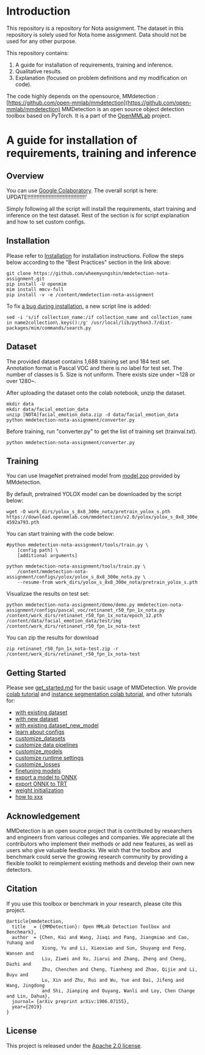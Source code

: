 # Introduction
This repository is a repository for Nota assignment.
The dataset in this repository is solely used for Nota home assignment. Data should not be used for any other purpose.

This repository contains:
1. A guide for installation of requirements, training and inference.
2. Qualitative results.
3. Explanation (focused on problem definitions and my modification on code).

The code highly depends on the opensource, MMdetection : [https://github.com/open-mmlab/mmdetection](https://github.com/open-mmlab/mmdetection)
MMDetection is an open source object detection toolbox based on PyTorch. It is a part of the [OpenMMLab](https://openmmlab.com/) project.

# A guide for installation of requirements, training and inference
## Overview
You can use [Google Colaboratory](https://colab.research.google.com/?utm_source=scs-index).
The overall script is here: UPDATE!!!!!!!!!!!!!!!!!!!!!!!!!!!!!!!!!!!!!!'

Simply following all the script will install the requirements, start training and inference on the test dataset.
Rest of the section is for script explanation and how to set custom configs.

## Installation
Please refer to [Installation](docs/en/get_started.md/#Installation) for installation instructions.
Follow the steps below according to the "Best Practices" section in the link above:

```
git clone https://github.com/wheemyungshin/mmdetection-nota-assignment.git
pip install -U openmim
mim install mmcv-full
pip install -v -e /content/mmdetection-nota-assignment
```

To fix [a bug during installation](https://github.com/open-mmlab/mmdetection/issues/8227), a new script line is added:
```
sed -i 's/if collection_name:/if collection_name and collection_name in name2collection\.keys():/g' /usr/local/lib/python3.7/dist-packages/mim/commands/search.py
```

## Dataset
The provided dataset contains 1,688 training set and 184 test set.
Annotation format is Pascal VOC and there is no label for test set.
The number of classes is 5.
Size is not uniform. There exists size under \~128 or over 1280\~.

After uploading the dataset onto the colab notebook, unzip the dataset.
```
mkdir data
mkdir data/facial_emotion_data
unzip [NOTA]facial_emotion_data.zip -d data/facial_emotion_data
python mmdetection-nota-assignment/converter.py
```

Before training, run "converter.py" to get the list of training set (trainval.txt).
```
python mmdetection-nota-assignment/converter.py
```

## Training
You can use ImageNet pretrained model from [model zoo](https://github.com/open-mmlab/mmdetection/blob/master/docs/en/model_zoo.md) provided by MMdetection.

By default, pretrained YOLOX model can be downloaded by the script below:
```
wget -O work_dirs/yolox_s_8x8_300e_nota/pretrain_yolox_s.pth https://download.openmmlab.com/mmdetection/v2.0/yolox/yolox_s_8x8_300e_coco/yolox_s_8x8_300e_coco_20211121_095711-4592a793.pth
```

You can start training with the code below:
```
#python mmdetection-nota-assignment/tools/train.py \
    [config path] \
    [additional arguments]

python mmdetection-nota-assignment/tools/train.py \
    /content/mmdetection-nota-assignment/configs/yolox/yolox_s_8x8_300e_nota.py \
    --resume-from work_dirs/yolox_s_8x8_300e_nota/pretrain_yolox_s.pth
```

Visualizae the results on test set:
```
python mmdetection-nota-assignment/demo/demo.py mmdetection-nota-assignment/configs/pascal_voc/retinanet_r50_fpn_1x_nota.py /content/work_dirs/retinanet_r50_fpn_1x_nota/epoch_12.pth /content/data/facial_emotion_data/test/img /content/work_dirs/retinanet_r50_fpn_1x_nota-test
```

You can zip the results for download
```
zip retinanet_r50_fpn_1x_nota-test.zip -r /content/work_dirs/retinanet_r50_fpn_1x_nota-test
```

## Getting Started

Please see [get_started.md](docs/en/get_started.md) for the basic usage of MMDetection. We provide [colab tutorial](demo/MMDet_Tutorial.ipynb) and [instance segmentation colab tutorial](demo/MMDet_InstanceSeg_Tutorial.ipynb), and other tutorials for:

- [with existing dataset](docs/en/1_exist_data_model.md)
- [with new dataset](docs/en/2_new_data_model.md)
- [with existing dataset_new_model](docs/en/3_exist_data_new_model.md)
- [learn about configs](docs/en/tutorials/config.md)
- [customize_datasets](docs/en/tutorials/customize_dataset.md)
- [customize data pipelines](docs/en/tutorials/data_pipeline.md)
- [customize_models](docs/en/tutorials/customize_models.md)
- [customize runtime settings](docs/en/tutorials/customize_runtime.md)
- [customize_losses](docs/en/tutorials/customize_losses.md)
- [finetuning models](docs/en/tutorials/finetune.md)
- [export a model to ONNX](docs/en/tutorials/pytorch2onnx.md)
- [export ONNX to TRT](docs/en/tutorials/onnx2tensorrt.md)
- [weight initialization](docs/en/tutorials/init_cfg.md)
- [how to xxx](docs/en/tutorials/how_to.md)

## Acknowledgement

MMDetection is an open source project that is contributed by researchers and engineers from various colleges and companies. We appreciate all the contributors who implement their methods or add new features, as well as users who give valuable feedbacks.
We wish that the toolbox and benchmark could serve the growing research community by providing a flexible toolkit to reimplement existing methods and develop their own new detectors.

## Citation

If you use this toolbox or benchmark in your research, please cite this project.

```
@article{mmdetection,
  title   = {{MMDetection}: Open MMLab Detection Toolbox and Benchmark},
  author  = {Chen, Kai and Wang, Jiaqi and Pang, Jiangmiao and Cao, Yuhang and
             Xiong, Yu and Li, Xiaoxiao and Sun, Shuyang and Feng, Wansen and
             Liu, Ziwei and Xu, Jiarui and Zhang, Zheng and Cheng, Dazhi and
             Zhu, Chenchen and Cheng, Tianheng and Zhao, Qijie and Li, Buyu and
             Lu, Xin and Zhu, Rui and Wu, Yue and Dai, Jifeng and Wang, Jingdong
             and Shi, Jianping and Ouyang, Wanli and Loy, Chen Change and Lin, Dahua},
  journal= {arXiv preprint arXiv:1906.07155},
  year={2019}
}
```

## License

This project is released under the [Apache 2.0 license](LICENSE).